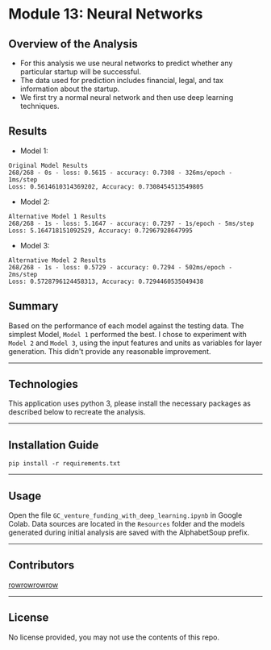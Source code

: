 # Module 13: Neural Networks

## Overview of the Analysis

* For this analysis we use neural networks to predict whether any particular startup will be successful.
* The data used for prediction includes financial, legal, and tax information about the startup.
* We first try a normal neural network and then use deep learning techniques.

## Results

* Model 1:
```
Original Model Results
268/268 - 0s - loss: 0.5615 - accuracy: 0.7308 - 326ms/epoch - 1ms/step
Loss: 0.5614610314369202, Accuracy: 0.7308454513549805
```

* Model 2:
```
Alternative Model 1 Results
268/268 - 1s - loss: 5.1647 - accuracy: 0.7297 - 1s/epoch - 5ms/step
Loss: 5.164718151092529, Accuracy: 0.72967928647995
```

* Model 3:
```
Alternative Model 2 Results
268/268 - 1s - loss: 0.5729 - accuracy: 0.7294 - 502ms/epoch - 2ms/step
Loss: 0.5728796124458313, Accuracy: 0.7294460535049438
```

## Summary

Based on the performance of each model against the testing data. The simplest Model, `Model 1` performed the best. I chose to experiment with `Model 2` and `Model 3`, using the input features and units as variables for layer generation. This didn't provide any reasonable improvement.

---

## Technologies

This application uses python 3, please install the necessary packages as described below to recreate the analysis.

---

## Installation Guide

```
pip install -r requirements.txt
```

---

## Usage

Open the file `GC_venture_funding_with_deep_learning.ipynb` in Google Colab. Data sources are located in the `Resources` folder and the models generated during initial analysis are saved with the AlphabetSoup prefix.

---

## Contributors

[rowrowrowrow](https://github.com/rowrowrowrow)

---

## License

No license provided, you may not use the contents of this repo.
